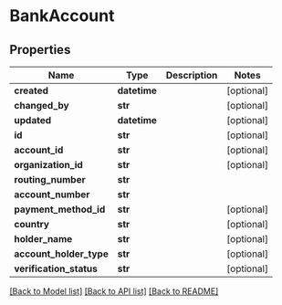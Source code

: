 # BankAccount

## Properties
Name | Type | Description | Notes
------------ | ------------- | ------------- | -------------
**created** | **datetime** |  | [optional] 
**changed_by** | **str** |  | [optional] 
**updated** | **datetime** |  | [optional] 
**id** | **str** |  | [optional] 
**account_id** | **str** |  | [optional] 
**organization_id** | **str** |  | [optional] 
**routing_number** | **str** |  | 
**account_number** | **str** |  | 
**payment_method_id** | **str** |  | [optional] 
**country** | **str** |  | [optional] 
**holder_name** | **str** |  | [optional] 
**account_holder_type** | **str** |  | [optional] 
**verification_status** | **str** |  | [optional] 

[[Back to Model list]](../README.md#documentation-for-models) [[Back to API list]](../README.md#documentation-for-api-endpoints) [[Back to README]](../README.md)

